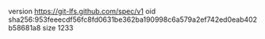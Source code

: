 version https://git-lfs.github.com/spec/v1
oid sha256:953feeecdf56fc8fd0631be362ba190998c6a579a2ef742ed0eab402b58681a8
size 1233
